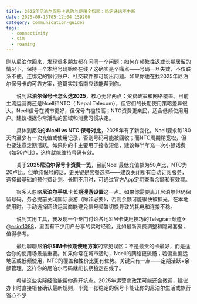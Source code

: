 ```yaml
---
title: 2025年尼泊尔保号卡选购与使用全指南：稳定通讯不中断
date: 2025-09-13T05:12:04.159200
category: communication-guides
tags:
  - connectivity
  - sim
  - roaming
---
```


刚从尼泊尔回来，发现很多朋友都在问同一个问题：如何在频繁往返或长期居留的情况下，保持一个本地号码始终在线？这确实是个痛点——号码一旦失效，不仅联系不便，连绑定的银行账户、社交软件都可能出问题。如果你也在找2025年尼泊尔保号卡的可靠方案，这篇实践指南应该能帮到你。

　　说到**尼泊尔保号卡怎么选2025**，核心无非两点：资费政策和网络覆盖。目前主流运营商还是Ncell和NTC（ Nepal Telecom），但它们的长期使用策略差异很大。Ncell信号在城市更好，但保号门槛较高；NTC资费更亲民，适合低频使用用户。建议根据你常活动的区域和消费习惯决定。

　　具体到**尼泊尔Ncell vs NTC 保号对比**，2025年有了新变化。Ncell要求每180天内至少有一次充值或使用记录，否则号码可能被回收；而NTC周期稍宽松，但也要注意定期活跃。如果你的卡主要用于接收短信，建议每半年充一次小额话费（如50卢比），这样就能维持号码有效。

　　关于**2025尼泊尔保号卡资费一览**，目前Ncell最低充值额为50卢比，NTC为20卢比。但单纯保号的话，更关键是套餐选择——建议关闭所有自动订阅服务，选择最基础的预付费计划。长期不用时，可通过官方App定期查看余额和有效期。

　　很多人忽略**尼泊尔手机卡长期漫游设置**这一点。如果你需要离开尼泊尔但仍保留号码，务必提前关闭国际漫游（除非必要），否则余额可能很快被扣光。在本地使用时，手动选择网络运营商能避免信号频繁切换导致的耗电和连接不稳。

　　说到实用工具，我发现一个专门讨论各地SIM卡使用技巧的Telegram频道✈[@esim1088](https://t.me/s/esim1088)，里面有不少用户分享的实时经验，比如最新资费调整和隐藏套餐，值得参考。

　　最后聊聊**尼泊尔SIM卡长期使用方案**的常见误区：不是最贵的卡最好，而是适合你的使用场景最重要。如果你常在城市活动，Ncell的网络更流畅；若偏重偏远地区或低频使用，NTC的覆盖和性价比更有优势。关键只有一点——定期活跃+余额管理，这样你的尼泊尔号码就能长期稳定在线了。

　　希望这些实际经验能帮你避开坑点。2025年运营商政策可能还会微调，建议办卡时直接柜台确认最新规则，毕竟一张稳定的保号卡能让你的尼泊尔生活或旅行省心不少